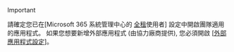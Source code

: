 > [!IMPORTANT]
> 請確定您已在[Microsoft 365 系統管理中心的 [全租](../enable-features-office-365.md#tenant-wide-settings-in-the-microsoft-365-admin-center)使用者] 設定中開啟團隊適用的應用程式。 如果您想要新增外部應用程式 (由協力廠商提供), 您必須開啟 [[外部應用程式設定](../enable-features-office-365.md#external-apps)]。
